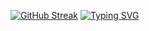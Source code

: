 [![GitHub Streak](https://streak-stats.demolab.com/?user=TuanAnhNQ333)](https://git.io/streak-stats)
[![Typing SVG](https://readme-typing-svg.demolab.com/?lines=Hello+everyone;Welcome+to+my+profile)](https://git.io/typing-svg)
<!---
TuanAnhNQ333/TuanAnhNQ333 is a ✨ special ✨ repository because its `README.md` (this file) appears on your GitHub profile.
You can click the Preview link to take a look at your changes.
--->
